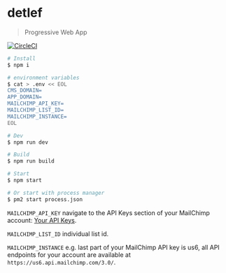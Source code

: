 # detlef

> Progressive Web App

[![CircleCI](https://circleci.com/gh/daliborgogic/detlef-app.svg?style=svg)](https://circleci.com/gh/daliborgogic/detlef-app)

```bash
# Install
$ npm i

# environment variables
$ cat > .env << EOL
CMS_DOMAIN=
APP_DOMAIN=
MAILCHIMP_API_KEY=
MAILCHIMP_LIST_ID=
MAILCHIMP_INSTANCE=
EOL

# Dev
$ npm run dev

# Build
$ npm run build

# Start
$ npm start

# Or start with process manager 
$ pm2 start process.json
```

```MAILCHIMP_API_KEY``` navigate to the API Keys section of your MailChimp account: [Your API Keys](https://us1.admin.mailchimp.com/account/api/).

```MAILCHIMP_LIST_ID``` individual list id.

```MAILCHIMP_INSTANCE``` e.g. last part of your MailChimp API key is us6, all API endpoints for your account are available at ```https://us6.api.mailchimp.com/3.0/```.
